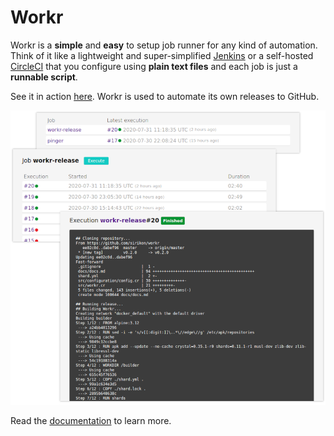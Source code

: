 # Workr

Workr is a **simple** and **easy** to setup job runner for any kind of
automation. Think of it like a lightweight and super-simplified
[Jenkins](https://www.jenkins.io/) or a self-hosted
[CircleCI](https://circleci.com/) that you configure using **plain text files**
and each job is just a **runnable script**.

See it in action [here](https://workr.srk.bz/). Workr is used to automate its own releases to GitHub.

<p align="center">
    <img src="./assets/readme_header.png">
</p>

Read the [documentation](./docs/docs.md) to learn more.

